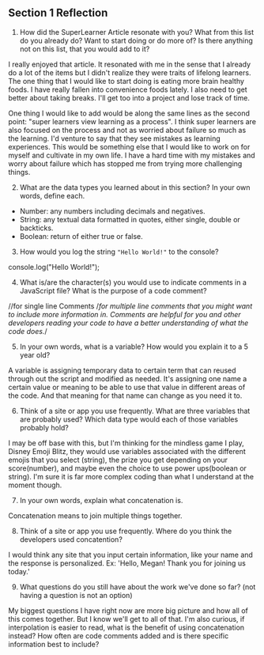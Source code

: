 ## Section 1 Reflection

1. How did the SuperLearner Article resonate with you? What from this list do you already do? Want to start doing or do more of? Is there anything not on this list, that you would add to it?

I really enjoyed that article. It resonated with me in the sense that I already do a lot of the items but I didn't realize they were traits of lifelong learners. The one thing that I would like to start doing is eating more brain healthy foods. I have really fallen into convenience foods lately. I also need to get better about taking breaks. I'll get too into a project and lose track of time.

One thing I would like to add would be along the same lines as the second point: "super learners view learning as a process". I think super learners are also focused on the process and not as worried about failure so much as the learning. I'd venture to say that they see mistakes as learning experiences.
This would be something else that I would like to work on for myself and cultivate in my own life. I have a hard time with my mistakes and worry about failure which has stopped me from trying more challenging things.

2. What are the data types you learned about in this section? In your own words, define each.

- Number: any numbers including decimals and negatives.
- String: any textual data formatted in quotes, either single, double or backticks.
- Boolean: return of either true or false.


3. How would you log the string `"Hello World!"` to the console?

console.log("Hello World!");

4. What is/are the character(s) you would use to indicate comments in a JavaScript file? What is the purpose of a code comment?

//for single line Comments
/*for multiple line comments
that you might want to include more information in.
Comments are helpful for you and other developers reading your code to have a better understanding of what the code does.*/

5. In your own words, what is a variable? How would you explain it to a 5 year old?

A variable is assigning temporary data to certain term that can reused through out the script and modified as needed.
It's assigning one name a certain value or meaning to be able to use that value in different areas of the code. And that meaning for that name can change as you need it to.

6. Think of a site or app you use frequently. What are three variables that are probably used? Which data type would each of those variables probably hold?

I may be off base with this, but I'm thinking for the mindless game I play, Disney Emoji Blitz, they would use variables associated with the different emojis that you select (string), the prize you get depending on your score(number), and maybe even the choice to use power ups(boolean or string). I'm sure it is far more complex coding than what I understand at the moment though.


7. In your own words, explain what concatenation is.

Concatenation means to join multiple things together.

8. Think of a site or app you use frequently. Where do you think the developers used concatention?

I would think any site that you input certain information, like your name and the response is personalized. Ex: 'Hello, Megan! Thank you for joining us today.'

9. What questions do you still have about the work we've done so far? (not having a question is not an option)

My biggest questions I have right now are more big picture and how all of this comes together. But I know we'll get to all of that.
I'm also curious, if interpolation is easier to read, what is the benefit of using concatenation instead?
How often are code comments added and is there specific information best to include?
